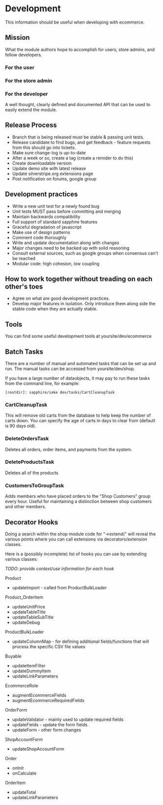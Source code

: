 Development
===========

This information should be useful when developing with ecommerce.

## Mission
What the module authors hope to accomplish for users, store admins, and fellow developers.

### For the user

### For the store admin

### For the developer
A well thought, clearly defined and documented API that can be used to easily extend the module.

Release Process
---------------

 - Branch that is being released must be stable & passing unit tests.
 - Release candidate to find bugs, and get feedback - feature requests from this should go into tickets.
 - Make sure change-log is up-to-date
 - After a week or so, create a tag (create a remider to do this)
 - Create downloadable version
 - Update demo site with latest release
 - Update silverstripe.org extensions page
 - Post notification on forums, google group


Development practices
---------------------

 - Write a new unit test for a newly found bug
 - Unit tests MUST pass before committing and merging
 - Maintain backwards compatibility
 - Full support of standard sapphire features
 - Graceful degradation of javascript
 - Make use of design patterns
 - Comment code thoroughly
 - Write and update documentation along with changes
 - Major changes need to be backed up with solid reasoning
 - Consult external sources, such as google groups when consensus can't be reached
 - Modular code: high cohesion, low coupling 


How to work together without treading on each other's toes
----------------------------------------------------------

 - Agree on what are good development practices.
 - Develop major features in isolation. Only introduce them along side the stable code when they are actually stable.

Tools
-----

You can find some useful development tools at yoursite/dev/ecommerce

Batch Tasks
-------------------------
There are a number of manual and automated tasks that can be set up and run. The manual tasks can be accessed from yoursite/dev/shop.

If you have a large number of dataobjects, it may pay to run these tasks from the command line, for example:

    [rootdir]: sapphire/sake dev/tasks/CartCleanupTask

### CartCleanupTask

This will remove old carts from the database to help keep the number of carts down. You can specify the age of carts in days to clear from (default is 90 days old). 

### DeleteOrdersTask

Deletes all orders, order items, and payments from the system.

### DeleteProductsTask

Deletes all of the products

### CustomersToGroupTask

Adds members who have placed orders to the "Shop Customers" group every hour. Useful for maintaining a distinction between shop customers and other members.

Decorator Hooks
---------------

Doing a search within the shop module code for "->extend(" will reveal the various points where you can call extensions via decorators/extension classes.

Here is a (possibly incomplete) list of hooks you can use by extending various classes:

*TODO: provide context/use information for each hook*

Product

 - updateImport - called from ProductBulkLoader

Product_OrderItem

 - updateUnitPrice
 - updateTableTitle
 - updateTableSubTitle
 - updateDebug

ProductBulkLoader

 - updateColumnMap - for defining additional fields/functions that will process the specific CSV file values

Buyable

 - updateItemFilter
 - updateDummyItem
 - updateLinkParameters

EcommerceRole

 - augmentEcommerceFields
 - augmentEcommerceRequiredFields

OrderForm

 - updateValidator - mainly used to update required fields
 - updateFields - update the form fields
 - updateForm - other form changes

ShopAccountForm

 - updateShopAccountForm

Order

 - onInit
 - onCalculate

OrderItem

 - updateTotal
 - updateLinkParameters